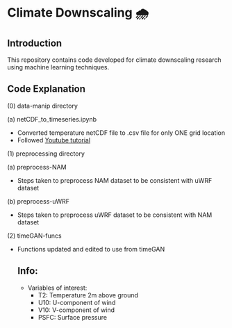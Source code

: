 # **Climate Downscaling** 🌧️

## Introduction
This repository contains code developed for climate downscaling research using machine learning techniques.

## Code Explanation

(0) data-manip directory

(a) netCDF_to_timeseries.ipynb
* Converted temperature netCDF file to .csv file for only ONE grid location
* Followed [Youtube tutorial](https://www.youtube.com/watch?v=hrm5RmsVXo0)

(1) preprocessing directory

(a) preprocess-NAM
* Steps taken to preprocess NAM dataset to be consistent with uWRF dataset

(b) preprocess-uWRF
* Steps taken to preprocess uWRF dataset to be consistent with NAM dataset

(2) timeGAN-funcs
* Functions updated and edited to use from timeGAN


  ## Info:
  * Variables of interest:
    - T2: Temperature 2m above ground
    - U10: U-component of wind
    - V10: V-component of wind
    - PSFC: Surface pressure

